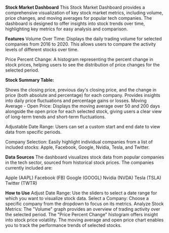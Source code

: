 **Stock Market Dashboard**
This Stock Market Dashboard provides a comprehensive visualization of key stock market metrics, including volume, price changes, and moving averages for popular tech companies. The dashboard is designed to offer insights into stock trends over time, highlighting key metrics for easy analysis and comparison.

**Features**
Volume Over Time: Displays the daily trading volume for selected companies from 2016 to 2020. This allows users to compare the activity levels of different stocks over time.

Price Percent Change: A histogram representing the percent change in stock prices, helping users to see the distribution of price changes for the selected period.

**Stock Summary Table:**

Shows the closing price, previous day's closing price, and the change in price (both absolute and percentage) for each company.
Provides insights into daily price fluctuations and percentage gains or losses.
Moving Average - Open Price: Displays the moving average over 50 and 200 days alongside the open price for each selected stock, giving users a clear view of long-term trends and short-term fluctuations.

Adjustable Date Range: Users can set a custom start and end date to view data from specific periods.

Company Selection: Easily highlight individual companies from a list of included stocks: Apple, Facebook, Google, Nvidia, Tesla, and Twitter.

**Data Sources**
The dashboard visualizes stock data from popular companies in the tech sector, sourced from historical stock prices. The companies currently included are:

Apple (AAPL)
Facebook (FB)
Google (GOOGL)
Nvidia (NVDA)
Tesla (TSLA)
Twitter (TWTR)

**How to Use**
Adjust Date Range: Use the sliders to select a date range for which you want to visualize stock data.
Select a Company: Choose a specific company from the dropdown to focus on its metrics.
Analyze Stock Metrics:
The "Volume" graph provides an overview of trading activity over the selected period.
The "Price Percent Change" histogram offers insight into stock price volatility.
The moving average and open price chart enables you to track the performance trends of selected stocks.
